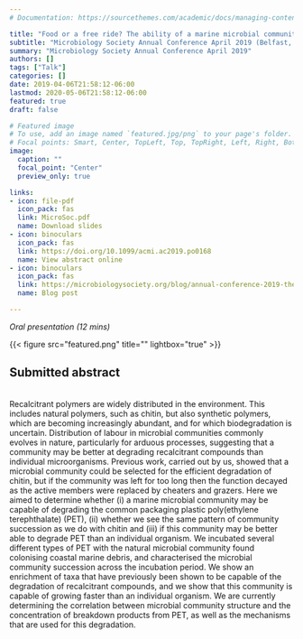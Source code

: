 ```yaml
---
# Documentation: https://sourcethemes.com/academic/docs/managing-content/

title: "Food or a free ride? The ability of a marine microbial community to degrade plastics"
subtitle: "Microbiology Society Annual Conference April 2019 (Belfast, UK)"
summary: "Microbiology Society Annual Conference April 2019"
authors: []
tags: ["Talk"]
categories: []
date: 2019-04-06T21:58:12-06:00
lastmod: 2020-05-06T21:58:12-06:00
featured: true
draft: false

# Featured image
# To use, add an image named `featured.jpg/png` to your page's folder.
# Focal points: Smart, Center, TopLeft, Top, TopRight, Left, Right, BottomLeft, Bottom, BottomRight.
image:
  caption: ""
  focal_point: "Center"
  preview_only: true

links: 
- icon: file-pdf
  icon_pack: fas
  link: MicroSoc.pdf
  name: Download slides
- icon: binoculars
  icon_pack: fas
  link: https://doi.org/10.1099/acmi.ac2019.po0168
  name: View abstract online
- icon: binoculars
  icon_pack: fas
  link: https://microbiologysociety.org/blog/annual-conference-2019-the-road-to-belfast.html
  name: Blog post

---
```

_Oral presentation (12 mins)_

{{< figure src="featured.png" title="" lightbox="true" >}}

<h2>Submitted abstract</h2></br>
Recalcitrant polymers are widely distributed in the environment. This includes natural polymers, such as chitin, but also synthetic polymers, which are becoming increasingly abundant, and for which biodegradation is uncertain. Distribution of labour in microbial communities commonly evolves in nature, particularly for arduous processes, suggesting that a community may be better at degrading recalcitrant compounds than individual microorganisms. Previous work, carried out by us, showed that a microbial community could be selected for the efficient degradation of chitin, but if the community was left for too long then the function decayed as the active members were replaced by cheaters and grazers. Here we aimed to determine whether (i) a marine microbial community may be capable of degrading the common packaging plastic poly(ethylene terephthalate) (PET), (ii) whether we see the same pattern of community succession as we do with chitin and (iii) if this community may be better able to degrade PET than an individual organism. We incubated several different types of PET with the natural microbial community found colonising coastal marine debris, and characterised the microbial community succession across the incubation period. We show an enrichment of taxa that have previously been shown to be capable of the degradation of recalcitrant compounds, and we show that this community is capable of growing faster than an individual organism. We are currently determining the correlation between microbial community structure and the concentration of breakdown products from PET, as well as the mechanisms that are used for this degradation.

